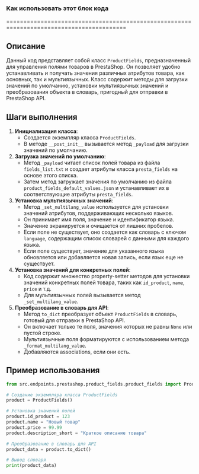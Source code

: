 ### Как использовать этот блок кода
=========================================================================================

Описание
-------------------------
Данный код представляет собой класс `ProductFields`, предназначенный для управления полями товаров в PrestaShop. Он позволяет удобно устанавливать и получать значения различных атрибутов товара, как основных, так и мультиязычных. Класс содержит методы для загрузки значений по умолчанию, установки мультиязычных значений и преобразования объекта в словарь, пригодный для отправки в PrestaShop API.

Шаги выполнения
-------------------------
1. **Инициализация класса**:
   - Создается экземпляр класса `ProductFields`.
   - В методе `__post_init__` вызывается метод `_payload` для загрузки значений по умолчанию.
2. **Загрузка значений по умолчанию**:
   - Метод `_payload` читает список полей товара из файла `fields_list.txt` и создает атрибуты класса `presta_fields` на основе этого списка.
   - Затем метод загружает значения по умолчанию из файла `product_fields_default_values.json` и устанавливает их в соответствующие атрибуты `presta_fields`.
3. **Установка мультиязычных значений**:
   - Метод `_set_multilang_value` используется для установки значений атрибутов, поддерживающих несколько языков.
   - Он принимает имя поля, значение и идентификатор языка.
   - Значение экранируется и очищается от лишних пробелов.
   - Если поле не существует, оно создается как словарь с ключом `language`, содержащим список словарей с данными для каждого языка.
   - Если поле существует, значение для указанного языка обновляется или добавляется новая запись, если язык еще не существует.
4. **Установка значений для конкретных полей**:
   - Код содержит множество property-setter методов для установки значений конкретных полей товара, таких как `id_product`, `name`, `price` и т.д.
   - Для мультиязычных полей вызывается метод `_set_multilang_value`.
5. **Преобразование в словарь для API**:
   - Метод `to_dict` преобразует объект `ProductFields` в словарь, готовый для отправки в PrestaShop API.
   - Он включает только те поля, значения которых не равны `None` или пустой строке.
   - Мультиязычные поля форматируются с использованием метода `_format_multilang_value`.
   - Добавляются associations, если они есть.

Пример использования
-------------------------

```python
from src.endpoints.prestashop.product_fields.product_fields import ProductFields

# Создание экземпляра класса ProductFields
product = ProductFields()

# Установка значений полей
product.id_product = 123
product.name = "Новый товар"
product.price = 99.99
product.description_short = "Краткое описание товара"

# Преобразование в словарь для API
product_data = product.to_dict()

# Вывод словаря
print(product_data)